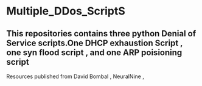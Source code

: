 # Multiple_DDos_ScriptS

## This repositories contains three python Denial of Service scripts.One DHCP exhaustion Script , one syn flood script , and one ARP poisioning script 
Resources published from David Bombal , NeuralNine , 






